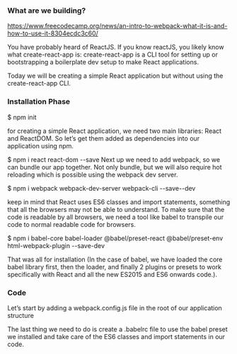 ### What are we building?

https://www.freecodecamp.org/news/an-intro-to-webpack-what-it-is-and-how-to-use-it-8304ecdc3c60/

You have probably heard of ReactJS. If you know reactJS, you likely know what create-react-app is: create-react-app is a CLI tool for setting up or bootstrapping a boilerplate dev setup to make React applications.

Today we will be creating a simple React application but without using the create-react-app CLI.

### Installation Phase

$ npm init

for creating a simple React application, we need two main libraries: React and ReactDOM. So let’s get them added as dependencies into our application using npm.

$ npm i react react-dom --save
Next up we need to add webpack, so we can bundle our app together. Not only bundle, but we will also require hot reloading which is possible using the webpack dev server.

$ npm i webpack webpack-dev-server webpack-cli --save--dev

keep in mind that React uses ES6 classes and import statements, something that all the browsers may not be able to understand. To make sure that the code is readable by all browsers, we need a tool like babel to transpile our code to normal readable code for browsers.

$ npm i babel-core babel-loader @babel/preset-react     @babel/preset-env html-webpack-plugin --save-dev

That was all for installation (In the case of babel, we have loaded the core babel library first, then the loader, and finally 2 plugins or presets to work specifically with React and all the new ES2015 and ES6 onwards code.).

### Code

Let’s start by adding a webpack.config.js file in the root of our application structure

The last thing we need to do is create a .babelrc file to use the babel preset we installed and take care of the ES6 classes and import statements in our code.